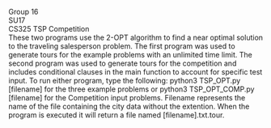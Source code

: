 Group 16<br />
SU17<br />
CS325 TSP Competition<br />
These two programs use the 2-OPT algorithm to find a near optimal solution to the
traveling salesperson problem.  The first program was used to generate tours for
the example problems with an unlimited time limit.  The second program was used
to generate tours for the competition and includes conditional clauses in the
main function to account for specific test input.  To run either program, type
the following:  python3 TSP_OPT.py [filename] for the three example problems or
python3 TSP_OPT_COMP.py [filename] for the Competition input problems.  Filename
represents the name of the file containing the city data without the extention.
When the program is executed it will return a file named [filename].txt.tour.
